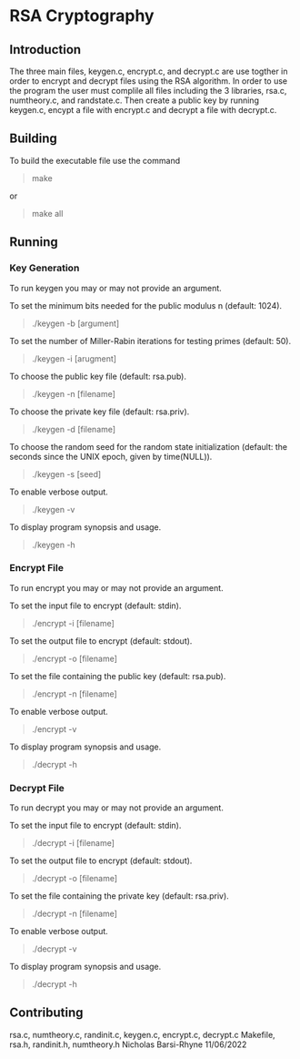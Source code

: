 # RSA Cryptography

## Introduction

The three main files, keygen.c, encrypt.c, and decrypt.c are use togther in order to encrypt and decrypt files using the RSA algorithm. In order to use the program the user must complile all files including the 3 libraries, rsa.c, numtheory.c, and randstate.c. Then create a public key by running keygen.c, encypt a file with encrypt.c and decrypt a file with decrypt.c. 

## Building
To build the executable file use the command

> make

or

> make all

## Running

### Key Generation

To run keygen you may or may not provide an argument.

To set the minimum bits needed for the public modulus n (default: 1024).

> ./keygen -b [argument]

To set the number of Miller-Rabin iterations for testing primes (default: 50).

> ./keygen -i [arugment]

To choose the public key file (default: rsa.pub).

> ./keygen -n [filename]

To choose the private key file (default: rsa.priv).

> ./keygen -d [filename]

To choose the random seed for the random state initialization (default: the seconds since the UNIX epoch, given by time(NULL)).

> ./keygen -s [seed]

To enable verbose output.

> ./keygen -v

To display program synopsis and usage.

> ./keygen -h

### Encrypt File

To run encrypt you may or may not provide an argument.

To set the input file to encrypt (default: stdin).

> ./encrypt -i [filename]

To set the output file to encrypt (default: stdout).

> ./encrypt -o [filename]

To set the file containing the public key (default: rsa.pub).

> ./encrypt -n [filename]

To enable verbose output.

> ./encrypt -v

To display program synopsis and usage.

> ./decrypt -h

### Decrypt File

To run decrypt you may or may not provide an argument.

To set the input file to encrypt (default: stdin).

> ./decrypt -i [filename]

To set the output file to encrypt (default: stdout).

> ./decrypt -o [filename]

To set the file containing the private key (default: rsa.priv).

> ./decrypt -n [filename]

To enable verbose output.

> ./decrypt -v

To display program synopsis and usage.

> ./decrypt -h

## Contributing

rsa.c, numtheory.c, randinit.c, keygen.c, encrypt.c, decrypt.c Makefile, rsa.h, randinit.h, numtheory.h Nicholas Barsi-Rhyne 11/06/2022
